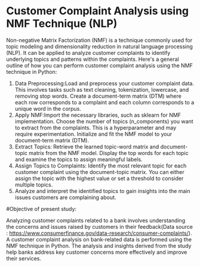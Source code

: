# Customer Complaint Analysis using NMF Technique (NLP)
Non-negative Matrix Factorization (NMF) is a technique commonly used for topic modeling and dimensionality reduction in natural language processing (NLP). It can be applied to analyze customer complaints to identify underlying topics and patterns within the complaints. Here's a general outline of how you can perform customer complaint analysis using the NMF technique in Python:
1. Data Preprocessing:Load and preprocess your customer complaint data. This involves tasks such as text cleaning, tokenization, lowercase, and removing stop words.
Create a document-term matrix (DTM) where each row corresponds to a complaint and each column corresponds to a unique word in the corpus.
2. Apply NMF:Import the necessary libraries, such as sklearn for NMF implementation. Choose the number of topics (n_components) you want to extract from the complaints. This is a hyperparameter and may require experimentation. Initialize and fit the NMF model to your document-term matrix (DTM).
3. Extract Topics: Retrieve the learned topic-word matrix and document-topic matrix from the NMF model. Display the top words for each topic and examine the topics to assign meaningful labels.
4. Assign Topics to Complaints:
Identify the most relevant topic for each customer complaint using the document-topic matrix.
You can either assign the topic with the highest value or set a threshold to consider multiple topics.
5. Analyze and interpret the identified topics to gain insights into the main issues customers are complaining about.
   


#Objective of present study:

Analyzing customer complaints related to a bank involves understanding the concerns and issues raised by customers in their feedback(Data source : https://www.consumerfinance.gov/data-research/consumer-complaints/).
A customer complaint analysis on bank-related data is performed using the NMF technique in Python.
The analysis and insights derived from the study help banks address key customer concerns more effectively and improve their services.
